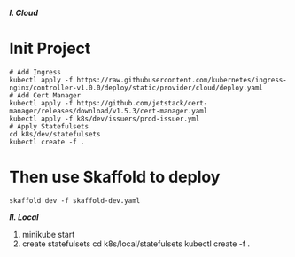 **_I. Cloud_**

# Init Project

```shell
# Add Ingress
kubectl apply -f https://raw.githubusercontent.com/kubernetes/ingress-nginx/controller-v1.0.0/deploy/static/provider/cloud/deploy.yaml
# Add Cert Manager
kubectl apply -f https://github.com/jetstack/cert-manager/releases/download/v1.5.3/cert-manager.yaml
kubectl apply -f k8s/dev/issuers/prod-issuer.yml
# Apply Statefulsets
cd k8s/dev/statefulsets
kubectl create -f .
```

# Then use Skaffold to deploy

```shell
skaffold dev -f skaffold-dev.yaml
```

**_II. Local_**

1. minikube start
2. create statefulsets
   cd k8s/local/statefulsets
   kubectl create -f .
